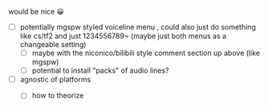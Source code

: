 

would be nice 😀

- [ ] potentially mgspw styled voiceline menu , could also just do something like cs/tf2 and just 1234556789~ (maybe just both menus as a changeable setting)
	- [ ] maybe with the niconico/bilibili style comment section up above (like mgspw)
	- [ ] potential to install "packs" of audio lines?
- [ ] agnostic of platforms
	- [ ] how to theorize

